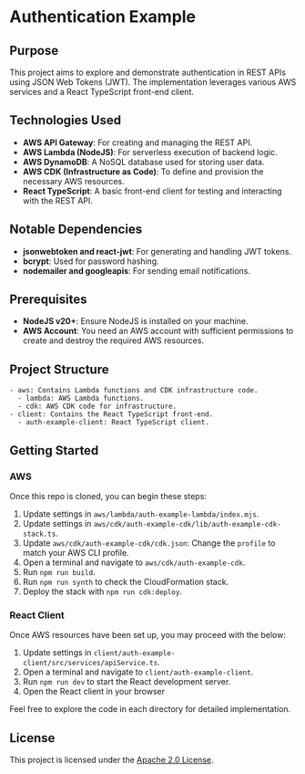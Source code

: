 # Authentication Example

## Purpose

This project aims to explore and demonstrate authentication in REST APIs using JSON Web Tokens (JWT). The implementation leverages various AWS services and a React TypeScript front-end client.

## Technologies Used

- **AWS API Gateway**: For creating and managing the REST API.
- **AWS Lambda (NodeJS)**: For serverless execution of backend logic.
- **AWS DynamoDB**: A NoSQL database used for storing user data.
- **AWS CDK (Infrastructure as Code)**: To define and provision the necessary AWS resources.
- **React TypeScript**: A basic front-end client for testing and interacting with the REST API.

## Notable Dependencies

- **jsonwebtoken and react-jwt**: For generating and handling JWT tokens.
- **bcrypt**: Used for password hashing.
- **nodemailer and googleapis**: For sending email notifications.

## Prerequisites

- **NodeJS v20+**: Ensure NodeJS is installed on your machine.
- **AWS Account**: You need an AWS account with sufficient permissions to create and destroy the required AWS resources.

## Project Structure

```
- aws: Contains Lambda functions and CDK infrastructure code.
  - lambda: AWS Lambda functions.
  - cdk: AWS CDK code for infrastructure.
- client: Contains the React TypeScript front-end.
  - auth-example-client: React TypeScript client.
```

## Getting Started

### AWS

Once this repo is cloned, you can begin these steps:

1. Update settings in `aws/lambda/auth-example-lambda/index.mjs`.
2. Update settings in `aws/cdk/auth-example-cdk/lib/auth-example-cdk-stack.ts`.
3. Update `aws/cdk/auth-example-cdk/cdk.json`: Change the `profile` to match your AWS CLI profile.
4. Open a terminal and navigate to `aws/cdk/auth-example-cdk`.
5. Run `npm run build`.
6. Run `npm run synth` to check the CloudFormation stack.
7. Deploy the stack with `npm run cdk:deploy`.

### React Client

Once AWS resources have been set up, you may proceed with the below:

1. Update settings in `client/auth-example-client/src/services/apiService.ts`.
2. Open a terminal and navigate to `client/auth-example-client`.
3. Run `npm run dev` to start the React development server.
4. Open the React client in your browser

Feel free to explore the code in each directory for detailed implementation.

## License

This project is licensed under the [Apache 2.0 License](LICENSE).